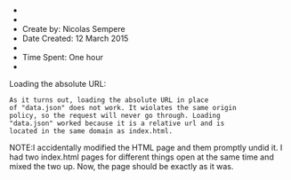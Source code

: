 *
*
*	Create by: Nicolas Sempere
*	Date Created: 12 March 2015
*
*	Time Spent: One hour
*

Loading the absolute URL:

	As it turns out, loading the absolute URL in place
	of "data.json" does not work. It wiolates the same origin
	policy, so the request will never go through. Loading
	"data.json" worked because it is a relative url and is 
	located in the same domain as index.html.  


NOTE:I accidentally modified the HTML page and them promptly 
     undid it. I had two index.html pages for different things
     open at the same time and mixed the two up. Now, the page
     should be exactly as it was.
